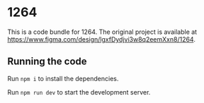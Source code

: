 
  # 1264

  This is a code bundle for 1264. The original project is available at https://www.figma.com/design/lgxfDydjvi3w8q2eemXxn8/1264.

  ## Running the code

  Run `npm i` to install the dependencies.

  Run `npm run dev` to start the development server.
  